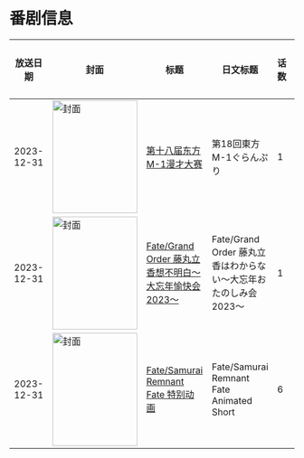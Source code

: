 # 番剧信息

|放送日期|封面|标题|日文标题|话数|评分|评分人数|
|---|---|---|---|---|---|---|
|2023-12-31|<img src="//lain.bgm.tv/pic/cover/c/8e/0e/462990_iXPDX.jpg" alt="封面" style="width:150px;height:200px;object-fit:cover;">|[第十八届东方M-1漫才大赛](https://bangumi.tv/subject/462990)|第18回東方M-1ぐらんぷり|1|5.7|16人评分|
|2023-12-31|<img src="//lain.bgm.tv/pic/cover/c/d0/4b/467713_UusDZ.jpg" alt="封面" style="width:150px;height:200px;object-fit:cover;">|[Fate/Grand Order 藤丸立香想不明白～大忘年愉快会2023～](https://bangumi.tv/subject/467713)|Fate/Grand Order 藤丸立香はわからない～大忘年おたのしみ会2023～|1|6.6|158人评分|
|2023-12-31|<img src="//lain.bgm.tv/pic/cover/c/5d/65/475745_YjXm9.jpg" alt="封面" style="width:150px;height:200px;object-fit:cover;">|[Fate/Samurai Remnant Fate 特别动画](https://bangumi.tv/subject/475745)|Fate/Samurai Remnant Fate Animated Short|6|6.0|42人评分|
